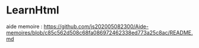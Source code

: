 # LearnHtml


aide memoire : https://github.com/js202005082300/Aide-memoires/blob/c85c562d508c68fa086972462338ed773a25c8ac/README.md


